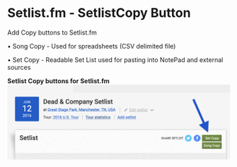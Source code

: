 # Setlist.fm - SetlistCopy Button
Add Copy buttons to Setlist.fm

• Song Copy - Used for spreadsheets (CSV delimited file)

• Set Copy - Readable Set List used for pasting into NotePad and external sources


**Setlist Copy buttons for Setlist.fm**
![Settings](/SetListCopy.png)

